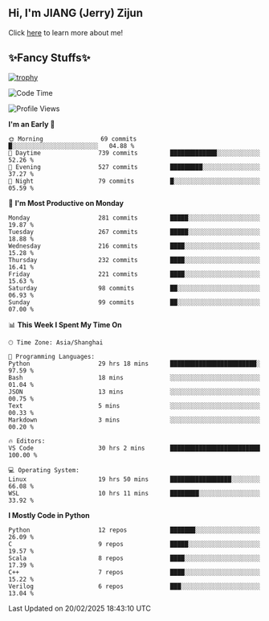 ## Hi, I'm JIANG (Jerry) Zijun

Click [here](https://jzjerry.github.io/about/) to learn more about me!

## ✨Fancy Stuffs✨
[![trophy](https://github-profile-trophy.vercel.app/?username=jzjerry&theme=onedark)](https://github.com/ryo-ma/github-profile-trophy)
<!--START_SECTION:waka-->
![Code Time](http://img.shields.io/badge/Code%20Time-1%2C050%20hrs%208%20mins-blue)

![Profile Views](http://img.shields.io/badge/Profile%20Views-0-blue)

**I'm an Early 🐤** 

```text
🌞 Morning                69 commits          █░░░░░░░░░░░░░░░░░░░░░░░░   04.88 % 
🌆 Daytime                739 commits         █████████████░░░░░░░░░░░░   52.26 % 
🌃 Evening                527 commits         █████████░░░░░░░░░░░░░░░░   37.27 % 
🌙 Night                  79 commits          █░░░░░░░░░░░░░░░░░░░░░░░░   05.59 % 
```
📅 **I'm Most Productive on Monday** 

```text
Monday                   281 commits         █████░░░░░░░░░░░░░░░░░░░░   19.87 % 
Tuesday                  267 commits         █████░░░░░░░░░░░░░░░░░░░░   18.88 % 
Wednesday                216 commits         ████░░░░░░░░░░░░░░░░░░░░░   15.28 % 
Thursday                 232 commits         ████░░░░░░░░░░░░░░░░░░░░░   16.41 % 
Friday                   221 commits         ████░░░░░░░░░░░░░░░░░░░░░   15.63 % 
Saturday                 98 commits          ██░░░░░░░░░░░░░░░░░░░░░░░   06.93 % 
Sunday                   99 commits          ██░░░░░░░░░░░░░░░░░░░░░░░   07.00 % 
```


📊 **This Week I Spent My Time On** 

```text
🕑︎ Time Zone: Asia/Shanghai

💬 Programming Languages: 
Python                   29 hrs 18 mins      ████████████████████████░   97.59 % 
Bash                     18 mins             ░░░░░░░░░░░░░░░░░░░░░░░░░   01.04 % 
JSON                     13 mins             ░░░░░░░░░░░░░░░░░░░░░░░░░   00.75 % 
Text                     5 mins              ░░░░░░░░░░░░░░░░░░░░░░░░░   00.33 % 
Markdown                 3 mins              ░░░░░░░░░░░░░░░░░░░░░░░░░   00.20 % 

🔥 Editors: 
VS Code                  30 hrs 2 mins       █████████████████████████   100.00 % 

💻 Operating System: 
Linux                    19 hrs 50 mins      █████████████████░░░░░░░░   66.08 % 
WSL                      10 hrs 11 mins      ████████░░░░░░░░░░░░░░░░░   33.92 % 
```

**I Mostly Code in Python** 

```text
Python                   12 repos            ███████░░░░░░░░░░░░░░░░░░   26.09 % 
C                        9 repos             █████░░░░░░░░░░░░░░░░░░░░   19.57 % 
Scala                    8 repos             ████░░░░░░░░░░░░░░░░░░░░░   17.39 % 
C++                      7 repos             ████░░░░░░░░░░░░░░░░░░░░░   15.22 % 
Verilog                  6 repos             ███░░░░░░░░░░░░░░░░░░░░░░   13.04 % 
```




 Last Updated on 20/02/2025 18:43:10 UTC
<!--END_SECTION:waka-->
